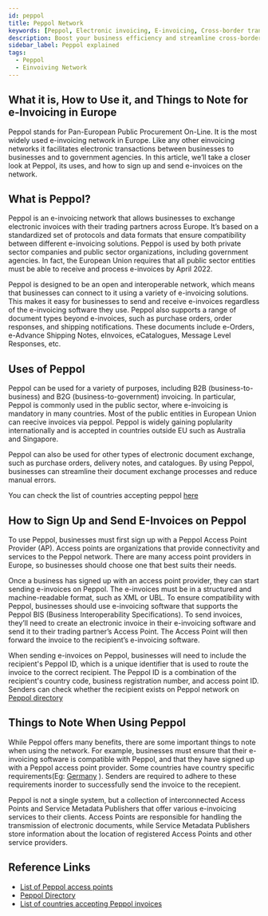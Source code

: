 ```yaml
---
id: peppol
title: Peppol Network
keywords: [Peppol, Electronic invoicing, E-invoicing, Cross-border transactions, Procurement, Country-specific requirements, Digitalization, VAT compliance, Tax regulations, Invoice requirements, E-procurement, European Union, Public sector, Business-to-government (B2G), Business-to-business (B2B), Invoice validation, Invoice processing, Supply chain management, Standards-based interoperability, EDI (Electronic Data Interchange),AP (Accounts Payable), AR (Accounts Receivable), Service providers, Data security, Business efficiency, Cost savings, Data sharing, Interoperability standards, Openpeppol,Digital transformation, OECD]
description: Boost your business efficiency and streamline cross-border transactions with Peppol, the global electronic invoicing standard. Our comprehensive guide covers everything from implementation and benefits to country-specific requirements, VAT compliance, tax regulations, invoice processing, and more. Learn how to achieve cost savings, improve supply chain management, and enhance business-to-government (B2G) and business-to-business (B2B) transactions with this essential e-procurement tool. Discover Peppol's standards-based interoperability, EDI (Electronic Data Interchange), invoice validation, and secure data sharing.
sidebar_label: Peppol explained
tags:
  - Peppol
  - Einvoiving Network
---
```


## What it is, How to Use it, and Things to Note for e-Invoicing in Europe

Peppol stands for Pan-European Public Procurement On-Line. It is the most widely used e-invoicing network in Europe. Like any other einvoicing networks it facilitates electronic transactions between businesses to businesses and to government agencies. In this article, we’ll take a closer look at Peppol, its uses, and how to sign up and send e-invoices on the network.


## What is Peppol?

Peppol is an e-invoicing network that allows businesses to exchange electronic invoices with their trading partners across Europe. It’s based on a standardized set of protocols and data formats that ensure compatibility between different e-invoicing solutions. Peppol is used by both private sector companies and public sector organizations, including government agencies. In fact, the European Union requires that all public sector entities must be able to receive and process e-invoices by April 2022.

Peppol is designed to be an open and interoperable network, which means that businesses can connect to it using a variety of e-invoicing solutions. This makes it easy for businesses to send and receive e-invoices regardless of the e-invoicing software they use. Peppol also supports a range of document types beyond e-invoices, such as purchase orders, order responses, and shipping notifications.  These documents include e-Orders, e-Advance Shipping Notes, eInvoices, eCatalogues, Message Level Responses, etc.

## Uses of Peppol
Peppol can be used for a variety of purposes, including B2B (business-to-business) and B2G (business-to-government) invoicing. In particular, Peppol is commonly used in the public sector, where e-invoicing is mandatory in many countries. Most of the public entities in European Union can reecive invoices via peppol. Peppol is widely gaining poplularity internationally and is accepted in countries outside EU such as Australia and Singapore. 

Peppol can also be used for other types of electronic document exchange, such as purchase orders, delivery notes, and catalogues. By using Peppol, businesses can streamline their document exchange processes and reduce manual errors.

You can check the list of countries accepting peppol [here](/docs/einvoicing-status-networks/)

## How to Sign Up and Send E-Invoices on Peppol
To use Peppol, businesses must first sign up with a Peppol Access Point Provider (AP). Access points are organizations that provide connectivity and services to the Peppol network. There are many access point providers in Europe, so businesses should choose one that best suits their needs.

Once a business has signed up with an access point provider, they can start sending e-invoices on Peppol. The e-invoices must be in a structured and machine-readable format, such as XML or UBL. To ensure compatibility with Peppol, businesses should use e-invoicing software that supports the Peppol BIS (Business Interoperability Specifications). To send invoices, they’ll need to create an electronic invoice in their e-invoicing software and send it to their trading partner’s Access Point. The Access Point will then forward the invoice to the recipient’s e-invoicing software.

When sending e-invoices on Peppol, businesses will need to include the recipient's Peppol ID, which is a unique identifier that is used to route the invoice to the correct recipient. The Peppol ID is a combination of the recipient's country code, business registration number, and access point ID. Senders can check whether the recipient exists on Peppol network on [Peppol directory](https://directory.peppol.eu/public) 

## Things to Note When Using Peppol
While Peppol offers many benefits, there are some important things to note when using the network. For example, businesses must ensure that their e-invoicing software is compatible with Peppol, and that they have signed up with a Peppol access point provider. Some countries have country specific requirements(Eg: [Germany](https://xeinkauf.de/peppol/nationale-anforderungen-im-peppol-netzwerk/) ). Senders are required to adhere to these requirements inorder to successfully send the invoice to the recepient. 

Peppol is not a single system, but a collection of interconnected Access Points and Service Metadata Publishers that offer various e-invoicing services to their clients. Access Points are responsible for handling the transmission of electronic documents, while Service Metadata Publishers store information about the location of registered Access Points and other service providers.


## Reference Links
* [List of Peppol access points](https://peppol.eu/who-is-who/peppol-certified-aps/)
* [Peppol Directory](https://directory.peppol.eu/public)
* [List of countries accepting Peppol invoices](https://peppol.eu/what-is-peppol/peppol-country-profiles/)
